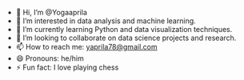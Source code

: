 - 👋 Hi, I’m @Yogaaprila
- 👀 I’m interested in data analysis and machine learning.
- 🌱 I’m currently learning Python and data visualization techniques.
- 💞️ I’m looking to collaborate on data science projects and research.
- 📫 How to reach me: yaprila78@gmail.com
- 😄 Pronouns: he/him
- ⚡ Fun fact: I love playing chess
